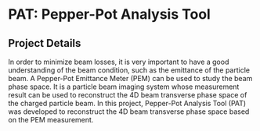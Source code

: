 # PAT: Pepper-Pot Analysis Tool
## Project Details

In order to minimize beam losses, it is very important to have a good understanding of the beam condition, such as the emittance of the particle beam. A Pepper-Pot Emittance Meter (PEM) can be used to study the beam phase space. It is a particle beam imaging system whose measurement result can be used to reconstruct the 4D beam transverse phase space of the charged particle beam. In this project, Pepper-Pot Analysis Tool (PAT) was developed to reconstruct the 4D beam transverse phase space based on the PEM measurement.


